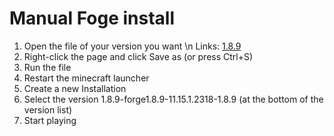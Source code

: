# Manual Foge install
1. Open the file of your version you want \n
	Links: [1.8.9](https://raw.githubusercontent.com/SpielefreakJ/RandomStuff/main/manual-forge-installations/Install_forge_1.8.9.cmd)
2. Right-click the page and click Save as (or press Ctrl+S)
3. Run the file
4. Restart the minecraft launcher
5. Create a new Installation
6. Select the version 1.8.9-forge1.8.9-11.15.1.2318-1.8.9 (at the bottom of the version list)
7. Start playing

